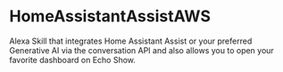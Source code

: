 # HomeAssistantAssistAWS
Alexa Skill that integrates Home Assistant Assist or your preferred Generative AI via the conversation API and also allows you to open your favorite dashboard on Echo Show.

